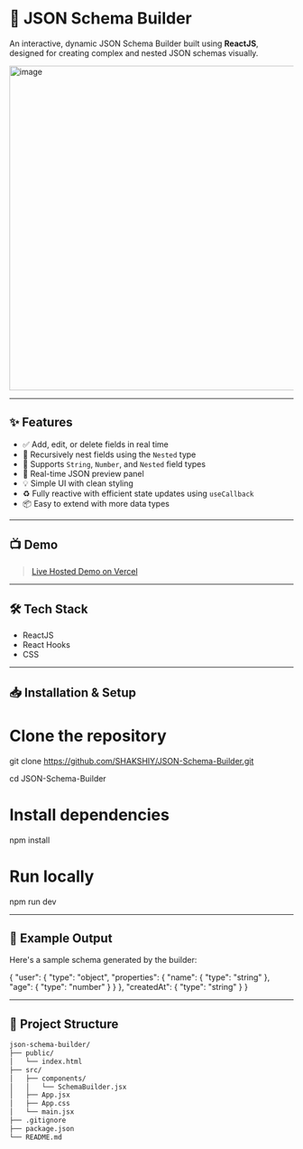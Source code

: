 # 🧩 JSON Schema Builder

An interactive, dynamic JSON Schema Builder built using **ReactJS**, designed for creating complex and nested JSON schemas visually.

<img width="1056" height="575" alt="image" src="https://github.com/user-attachments/assets/43b0591a-9ac7-45a7-a72c-5f50febd31be" />


---

## ✨ Features

- ✅ Add, edit, or delete fields in real time
- 🔁 Recursively nest fields using the `Nested` type
- 📝 Supports `String`, `Number`, and `Nested` field types
- 🧾 Real-time JSON preview panel
- 💡 Simple UI with clean styling
- ♻️ Fully reactive with efficient state updates using `useCallback`
- 📦 Easy to extend with more data types

---

## 📺 Demo

> [Live Hosted Demo on Vercel](https://json-schema-builder-topaz.vercel.app/)  

---

## 🛠️ Tech Stack
- ReactJS
- React Hooks
- CSS

---

## 📥 Installation & Setup
# Clone the repository
git clone https://github.com/SHAKSHIY/JSON-Schema-Builder.git

cd JSON-Schema-Builder

# Install dependencies
npm install

# Run locally
npm run dev

---

## 🧪 Example Output
Here's a sample schema generated by the builder:

{
  "user": {
    "type": "object",
    "properties": {
      "name": { "type": "string" },
      "age": { "type": "number" }
    }
  },
  "createdAt": {
    "type": "string"
  }
}

---

## 📂 Project Structure

```bash
json-schema-builder/
├── public/
│   └── index.html
├── src/
│   ├── components/
│   │   └── SchemaBuilder.jsx
│   ├── App.jsx
│   ├── App.css
│   └── main.jsx
├── .gitignore
├── package.json
└── README.md

